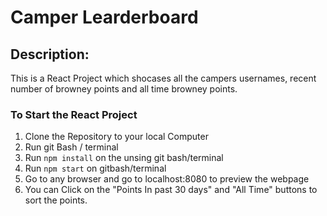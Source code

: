 # Camper Learderboard

## Description:
This is a React Project which shocases all the campers usernames, recent number of browney points and all time browney points.  

### To Start the React Project
1. Clone the Repository to your local Computer
2. Run git Bash / terminal
3. Run `npm install` on the unsing git bash/terminal
4. Run `npm start` on gitbash/terminal
5. Go to any browser and go to localhost:8080 to preview the webpage
6. You can Click on the "Points In past 30 days" and "All Time" buttons to sort the points. 
